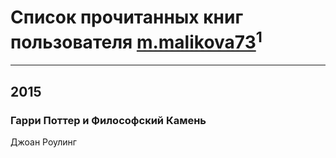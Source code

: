 # Список прочитанных книг пользователя [m.malikova73](http://vk.com/id188650435)<sup>1</sup>
---

## 2015

### Гарри Поттер и Философский Камень
Джоан Роулинг



